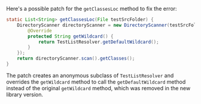 Here's a possible patch for the `getClassesLoc` method to fix the error:

```java
static List<String> getClassesLoc(File testSrcFolder) {
    DirectoryScanner directoryScanner = new DirectoryScanner(testSrcFolder, new TestListResolver() {
        @Override
        protected String getWildcard() {
            return TestListResolver.getDefaultWildcard();
        }
    });
    return directoryScanner.scan().getClasses();
}
```

The patch creates an anonymous subclass of `TestListResolver` and overrides the `getWildcard` method to call the `getDefaultWildcard` method instead of the original `getWildcard` method, which was removed in the new library version.